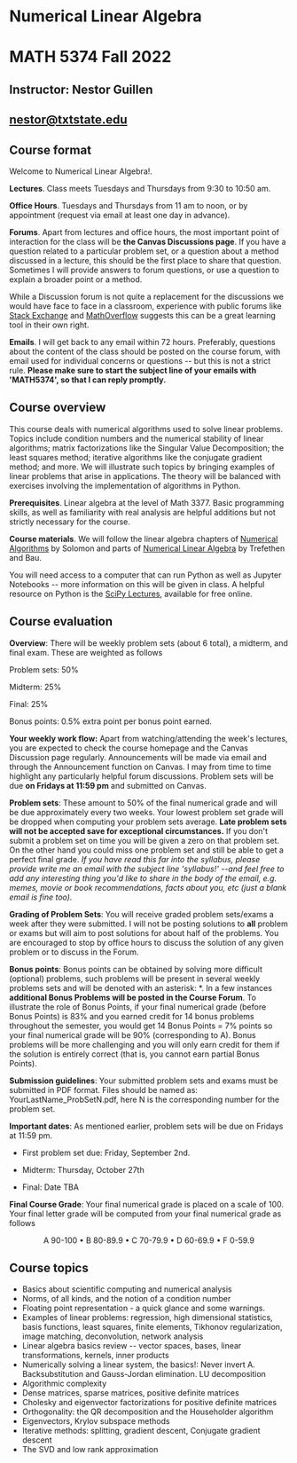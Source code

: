 # Numerical Linear Algebra
# MATH 5374 Fall 2022

## Instructor: Nestor Guillen
## nestor@txtstate.edu

## Course format

Welcome to Numerical Linear Algebra!.


**Lectures**. Class meets Tuesdays and Thursdays from 9:30 to 10:50 am. 

**Office Hours**. Tuesdays and Thursdays from 11 am to noon, or by appointment (request via email at least one day in advance). 

**Forums**. Apart from lectures and office hours, the most important point of interaction for the class will be **the Canvas Discussions page**. If you have a question related to a particular problem set, or a question about a method discussed in a lecture, this should be the first place to share that question. Sometimes I will provide answers to forum questions, or use a question to explain a broader point or a method.

While a Discussion forum is not quite a replacement for the discussions we would have face to face in a classroom, experience with public forums like [Stack Exchange](https://en.wikipedia.org/wiki/Stack_Exchange) and [MathOverflow](https://en.wikipedia.org/wiki/MathOverflow) suggests this can be a great learning tool in their own right.

**Emails**. I will get back to any email within 72 hours. Preferably, questions about the content of the class should be posted on the course forum, with email used for individual concerns or questions -- but this is not a strict rule. **Please make sure to start the subject line of your emails with 'MATH5374', so that I can reply promptly.**

## Course overview

This course deals with numerical algorithms used to solve linear problems. Topics include condition numbers and the numerical stability of linear algorithms; matrix factorizations like the Singular Value Decomposition; the least squares method; iterative algorithms like the conjugate gradient method; and more. We will illustrate such topics by bringing examples of linear problems that arise in applications. The theory will be balanced with exercises involving the implementation of algorithms in Python.

**Prerequisites**. Linear algebra at the level of Math 3377. Basic programming skills, as well as familiarity with real analysis are helpful additions but not strictly necessary for the course.

**Course materials**. We will follow the linear algebra chapters of [Numerical Algorithms](https://people.csail.mit.edu/jsolomon/#book) by Solomon and parts of [Numerical Linear Algebra](https://people.maths.ox.ac.uk/trefethen/text.html) by Trefethen and Bau.

You will need access to a computer that can run Python as well as Jupyter Notebooks -- more information on this will be given in class. A helpful resource on Python is the [SciPy Lectures](https://scipy-lectures.org/_downloads/ScipyLectures-simple.pdf), available for free online. 

## Course evaluation
	
**Overview**: There will be weekly problem sets (about 6 total), a midterm, and final exam. These are weighted as follows

Problem sets: 50%

Midterm: 25%

Final: 25%

Bonus points: 0.5% extra point per bonus point earned.

**Your weekly work flow:** Apart from watching/attending the week's lectures, you are expected to check the course homepage and the Canvas Discussion page regularly. Announcements will be made via email and through the Announcement function on Canvas. I may from time to time highlight any particularly helpful forum discussions.  Problem sets will be due  **on Fridays at 11:59 pm** and submitted on Canvas. 

**Problem sets**: These amount to 50% of the final numerical grade and will be due approximately every two weeks. Your lowest problem set grade will be dropped when computing your problem sets average. **Late problem sets will not be accepted save for exceptional circumstances.** If you don't submit a problem set on time you will be given a zero on that problem set. On the other hand you could miss one problem set and still be able to get a perfect final grade. *If you have read this far into the syllabus, please provide write me an email with the subject line 'syllabus!' --and feel free to add any interesting thing you'd like to share in the body of the email, e.g. memes, movie or book recommendations, facts about you, etc (just a blank email is fine too).*

**Grading of Problem Sets**: You will receive graded problem sets/exams a week after they were submitted. I will not be posting solutions to **all** problem or exams but will aim to post solutions for about half of the problems. You are encouraged to stop by office hours to discuss the solution of any given problem or to discuss in the Forum.

**Bonus points**: Bonus points can be obtained by solving more difficult (optional) problems, such problems will be present in several weekly problems sets and will be denoted with an asterisk: *. In a few instances **additional Bonus Problems will be posted in the Course Forum**. To illustrate the role of Bonus Points, if your final numerical grade (before Bonus Points) is 83% and you earned credit for 14 bonus problems throughout the semester, you would get 14 Bonus Points = 7% points so your final numerical grade will be 90% (corresponding to A). Bonus problems will be more challenging and you will only earn credit for them if the solution is entirely correct (that is, you cannot earn partial Bonus Points).

**Submission guidelines**: Your submitted problem sets and exams must be submitted in PDF format. Files should be named as: YourLastName\_ProbSetN.pdf, here N is the corresponding number for the problem set.

**Important dates**: As mentioned earlier, problem sets will be due on Fridays at 11:59 pm. 

  * First problem set due: Friday, September 2nd.

  * Midterm: Thursday, October 27th

  * Final: Date TBA

**Final Course Grade**:  Your final numerical grade is placed on a scale of 100. Your final letter grade will be computed from your final numerical grade as follows

<p style="text-align: center;"> A 90-100 &#8226;  B 80-89.9 &#8226; C 70-79.9 &#8226;  D 60-69.9 &#8226;  F 0-59.9 </p>

## Course topics

  * Basics about scientific computing and numerical analysis
  * Norms, of all kinds, and the notion of a condition number
  * Floating point representation - a quick glance and some warnings.
  * Examples of linear problems: regression, high dimensional statistics, basis functions, least squares, finite elements, Tikhonov regularization, image matching, deconvolution, network analysis
  * Linear algebra basics review -- vector spaces, bases, linear transformations, kernels, inner products 
  * Numerically solving a linear system, the basics!: Never invert A. Backsubstitution and Gauss-Jordan elimination. LU decomposition
  * Algorithmic complexity
  * Dense matrices, sparse matrices, positive definite matrices
  * Cholesky and eigenvector factorizations for positive definite matrices
  * Orthogonality: the QR decomposition and the Householder algorithm
  * Eigenvectors, Krylov subspace methods
  * Iterative methods: splitting, gradient descent, Conjugate gradient descent
  * The SVD and low rank approximation  
